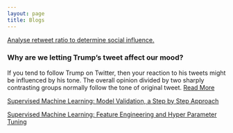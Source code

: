 ```yaml
---
layout: page
title: Blogs
---
```


[Analyse retweet ratio to determine social influence.](https://towardsdatascience.com/analyse-retweet-ratio-to-determine-social-influence-d83bda0559d)

### Why are we letting Trump’s tweet affect our mood?

If you tend to follow Trump on Twitter, then your reaction to his tweets might be influenced by his tone. The overall opinion divided by two sharply contrasting groups normally follow the tone of original tweet.
[Read More](https://towardsdatascience.com/why-are-we-letting-trumps-tweet-affect-our-mood-7f9baafae3a7)

[Supervised Machine Learning: Model Validation, a Step by Step Approach](https://towardsdatascience.com/supervised-machine-learning-model-validation-a-step-by-step-approach-771109ae0253)

[Supervised Machine Learning: Feature Engineering and Hyper Parameter Tuning](https://towardsdatascience.com/supervised-machine-learning-feature-engineering-and-hyper-parameter-tuning-a3da583dd7b9)
